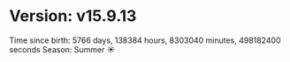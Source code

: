 # Version: v15.9.13
Time since birth: 5766 days, 138384 hours, 8303040 minutes, 498182400 seconds
Season: Summer ☀️
